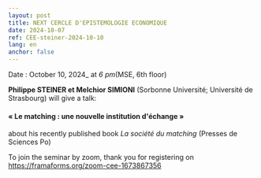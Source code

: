 ```yaml
---
layout: post
title: NEXT CERCLE D'EPISTEMOLOGIE ECONOMIQUE
date: 2024-10-07
ref: CEE-steiner-2024-10-10
lang: en
anchor: false
---
```



<i class="fas fa-table"></i> Date : October 10, 2024_ at _6 pm_(MSE, 6th floor)

**Philippe STEINER et Melchior SIMIONI** (Sorbonne Université; Université de Strasbourg) will give a talk:

#### « Le matching : une nouvelle institution d'échange »

about his recently published book *La société du matching* (Presses de Sciences Po)

To join the seminar by zoom, thank you for registering on  https://framaforms.org/zoom-cee-1673867356
